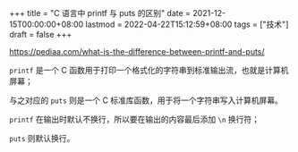 +++
title = "C 语言中 printf 与 puts 的区别"
date = 2021-12-15T00:00:00+08:00
lastmod = 2022-04-22T15:12:59+08:00
tags = ["技术"]
draft = false
+++

<https://pediaa.com/what-is-the-difference-between-printf-and-puts/>

`printf` 是一个 C 函数用于打印一个格式化的字符串到标准输出流，也就是计算机屏幕；

与之对应的 `puts` 则是一个 C 标准库函数，用于将一个字符串写入计算机屏幕。

`printf` 在输出时默认不换行，所以要在输出的内容最后添加 `\n` 换行符；

`puts` 则默认换行。
